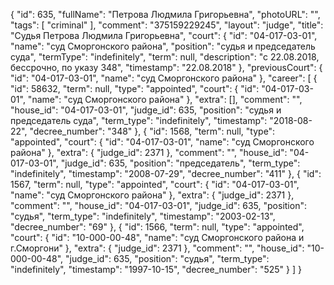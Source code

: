 {
    "id": 635,
    "fullName": "Петрова Людмила Григорьевна",
    "photoURL": "",
    "tags": [
        "criminal"
    ],
    "comment": "375159229245",
    "layout": "judge",
    "title": "Судья Петрова Людмила Григорьевна",
    "court": {
        "id": "04-017-03-01",
        "name": "суд Сморгонского района",
        "position": "судья и председатель суда",
        "termType": "indefinitely",
        "term": null,
        "description": "c 22.08.2018, бессрочно, по указу 348",
        "timestamp": "22.08.2018"
    },
    "previousCourt": {
        "id": "04-017-03-01",
        "name": "суд Сморгонского района"
    },
    "career": [
        {
            "id": 58632,
            "term": null,
            "type": "appointed",
            "court": {
                "id": "04-017-03-01",
                "name": "суд Сморгонского района"
            },
            "extra": [],
            "comment": "",
            "house_id": "04-017-03-01",
            "judge_id": 635,
            "position": "судья и председатель суда",
            "term_type": "indefinitely",
            "timestamp": "2018-08-22",
            "decree_number": "348"
        },
        {
            "id": 1568,
            "term": null,
            "type": "appointed",
            "court": {
                "id": "04-017-03-01",
                "name": "суд Сморгонского района"
            },
            "extra": {
                "judge_id": 2371
            },
            "comment": "",
            "house_id": "04-017-03-01",
            "judge_id": 635,
            "position": "председатель",
            "term_type": "indefinitely",
            "timestamp": "2008-07-29",
            "decree_number": "411"
        },
        {
            "id": 1567,
            "term": null,
            "type": "appointed",
            "court": {
                "id": "04-017-03-01",
                "name": "суд Сморгонского района"
            },
            "extra": {
                "judge_id": 2371
            },
            "comment": "",
            "house_id": "04-017-03-01",
            "judge_id": 635,
            "position": "судья",
            "term_type": "indefinitely",
            "timestamp": "2003-02-13",
            "decree_number": "69"
        },
        {
            "id": 1566,
            "term": null,
            "type": "appointed",
            "court": {
                "id": "10-000-00-48",
                "name": "суд Сморгонского района и г.Сморгони"
            },
            "extra": {
                "judge_id": 2371
            },
            "comment": "",
            "house_id": "10-000-00-48",
            "judge_id": 635,
            "position": "судья",
            "term_type": "indefinitely",
            "timestamp": "1997-10-15",
            "decree_number": "525"
        }
    ]
}